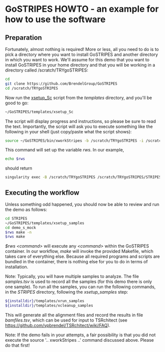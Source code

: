# GoSTRIPES HOWTO - an example for how to use the software

## Preparation

Fortunately, almost nothing is required! More or less, all you need to do is
to pick a directory where you want to install GoSTRIPES and another directory
in which you want to work. We'll assume for this demo that you want to install
GoSTRIPES in your home directory and that you will be working in a directory
called /scratch/TRYgoSTRIPES:

```bash
cd
git clone https://github.com/BrendelGroup/GoSTRIPES
cd /scratch/TRYgoSTRIPES
```

Now run the [xsetup_Sc](./templates/xsetup_Sc) script from the _templates_
directory, and you'll be good to go:

```bash
~/GoSTRIPES/templates/xsetup_Sc
```

The script will display progress and instructions, so please be sure to read
the text. Importantly, the script will ask you to execute something like the
following in your shell (just copy/paste what the script shows):

```bash
source ~/GoSTRIPES/bin/xworkStripes -b /scratch/TRYgoSTRIPES -i /scratch/TRYgoSTRIPES/STRIPES/gostripes.sif
```

This command will set up the variable _rws_. In our example,

```bash
echo $rws
```
should return 

```bash
singularity exec -B /scratch/TRYgoSTRIPES /scratch/TRYgoSTRIPES/STRIPES/gostripes.sif
```

## Executing the workflow

Unless something odd happened, you should now be able to review and run the demo
as follows:

```bash
cd STRIPES
~/GoSTRIPES/templates/xsetup_samples
cd demo_s_mock
$rws make -n
$rws make
```

_$rws \<command\>_ will execute any _\<command\>_ within the GoSTRIPES
container. In our workflow, _make_ will invoke the provided Makefile, which
takes care of everything else. Because all required programs and scripts are
bundled in the container, there is nothing else for you to do in terms of
installation.

Note: Typically, you will have multiple samples to analyze. The file
_samples.tsv_ is used to record all the samples (for this demo there is only one
sample). To run all the samples, you can run the following commands, in the
_STRIPES_ directory, following the _xsetup\_samples_ step:

```bash
${installdir}/templates/xrun_samples
${installdir}/templates/xcleanup_samples
```

This will generate all the alignment files and record the results in file
_bamfiles.tsv_, which can be used for input to TSRchitect (see
https://github.com/vpbrendel/TSRchitect/wiki/FAQ).

Note: If the demo fails in your attempts, a fair possibility is that you did not
execute the source '.. xworkStripes ..' command discussed above. Please do that
first!

